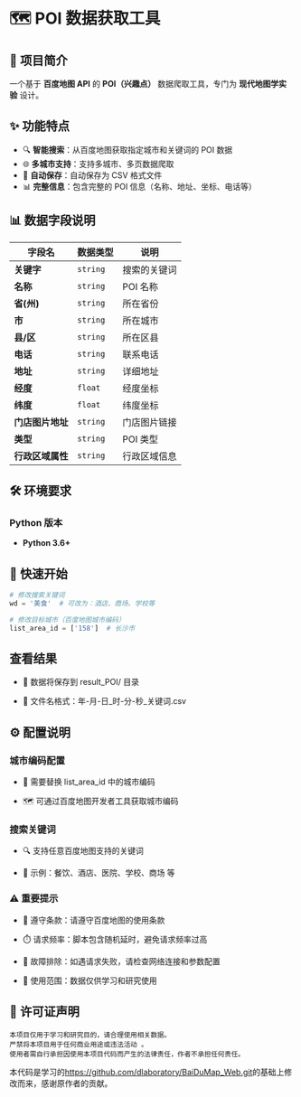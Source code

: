 # 🗺️ POI 数据获取工具

## 📖 项目简介

一个基于 **百度地图 API** 的 **POI（兴趣点）** 数据爬取工具，专门为 **现代地图学实验** 设计。

## ✨ 功能特点

- 🔍 **智能搜索**：从百度地图获取指定城市和关键词的 POI 数据
- 🌐 **多城市支持**：支持多城市、多页数据爬取
- 💾 **自动保存**：自动保存为 CSV 格式文件
- 📊 **完整信息**：包含完整的 POI 信息（名称、地址、坐标、电话等）

## 📊 数据字段说明

| 字段名 | 数据类型 | 说明 |
|--------|----------|------|
| **关键字** | `string` | 搜索的关键词 |
| **名称** | `string` | POI 名称 |
| **省(州)** | `string` | 所在省份 |
| **市** | `string` | 所在城市 |
| **县/区** | `string` | 所在区县 |
| **电话** | `string` | 联系电话 |
| **地址** | `string` | 详细地址 |
| **经度** | `float` | 经度坐标 |
| **纬度** | `float` | 纬度坐标 |
| **门店图片地址** | `string` | 门店图片链接 |
| **类型** | `string` | POI 类型 |
| **行政区域属性** | `string` | 行政区域信息 |

## 🛠️ 环境要求

### **Python 版本**
- **Python 3.6+**

## 🚀 快速开始
```python
# 修改搜索关键词
wd = '美食'  # 可改为：酒店、商场、学校等

# 修改目标城市（百度地图城市编码）
list_area_id = ['158']  # 长沙市
```

## 查看结果
- 📁 数据将保存到 result_POI/ 目录

- 📄 文件名格式：年-月-日_时-分-秒_关键词.csv

## ⚙️ 配置说明
### 城市编码配置
- 🔧 需要替换 list_area_id 中的城市编码

- 🗺️ 可通过百度地图开发者工具获取城市编码

### 搜索关键词
- 🔍 支持任意百度地图支持的关键词

- 📝 示例：餐饮、酒店、医院、学校、商场 等

### ⚠️ 重要提示
- 📜 遵守条款：请遵守百度地图的使用条款

- ⏱️ 请求频率：脚本包含随机延时，避免请求频率过高

- 🔧 故障排除：如遇请求失败，请检查网络连接和参数配置

- 🎯 使用范围：数据仅供学习和研究使用

## 📄 许可证声明
```
本项目仅用于学习和研究目的，请合理使用相关数据。
严禁将本项目用于任何商业用途或违法活动 。
使用者需自行承担因使用本项目代码而产生的法律责任，作者不承担任何责任。
```
本代码是学习的<https://github.com/dlaboratory/BaiDuMap_Web.git>的基础上修改而来，感谢原作者的贡献。
